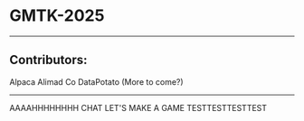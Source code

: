 # GMTK-2025

---

## Contributors:
Alpaca
Alimad Co
DataPotato
(More to come?) 

---
AAAAHHHHHHHH CHAT LET'S MAKE A GAME 
TESTTESTTESTTEST
